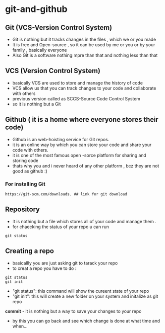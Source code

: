 # git-and-github

## Git (VCS-Version Control System)
- Git is nothing but it tracks changes in the files , which we or you made
- It is free and Open-source , so it can be used by me or you or by your family , basically everyone
- Also Git is a software nothing mpre than that and nothing less than that

## VCS (Version Control System)
- basically VCS are used to store and manage the history of code
- VCS allow us that you can track changes to your code and collaborate with others
- previous version called as SCCS-Source Code Control System
- so it is nothing but a Git

## Github ( it is a home where everyone stores their code)
- Github is an web-hoisting service for Git repos.
- it is an online way by which you can store your code and share your code with others.
- it is one of the most famous open -sorce platform for sharing and storing code
- thats why you and i never heard of any other platform , bcz they are not good as github :)

### For installing Git 
```
https://git-scm.com/downloads. ## link for git download
```
## Repository 
- It is nothing but a file which stores all of your code and manage them .
- for chaecking the status of your repo u can run
```
git status
```
## Creating a repo
- basicallly you are just asking git to tarack your repo
- to creat a repo you have to do :
```
git status
git init
```
- "git status": this command will show the cureent state of your repo
- "git  init": this will create a new folder on your system and initalize as git repo

**commit** - it is nothing but a way to save your changes to your repo 
- by this you can go back and see which change is done at what time and when...
